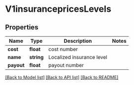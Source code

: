 # V1insurancepricesLevels

## Properties
Name | Type | Description | Notes
------------ | ------------- | ------------- | -------------
**cost** | **float** | cost number | 
**name** | **string** | Localized insurance level | 
**payout** | **float** | payout number | 

[[Back to Model list]](../README.md#documentation-for-models) [[Back to API list]](../README.md#documentation-for-api-endpoints) [[Back to README]](../README.md)


